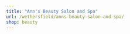 ```yaml
---
title: "Ann's Beauty Salon and Spa"
url: /wethersfield/anns-beauty-salon-and-spa/
shop: beauty
---
```

